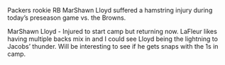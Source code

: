 Packers rookie RB MarShawn Lloyd suffered a hamstring injury during today’s preseason game vs. the Browns. 

MarShawn Lloyd - Injured to start camp but returning now. LaFleur likes having multiple backs mix in and I could see Lloyd being the lightning to Jacobs’ thunder. Will be interesting to see if he gets snaps with the 1s in camp. 